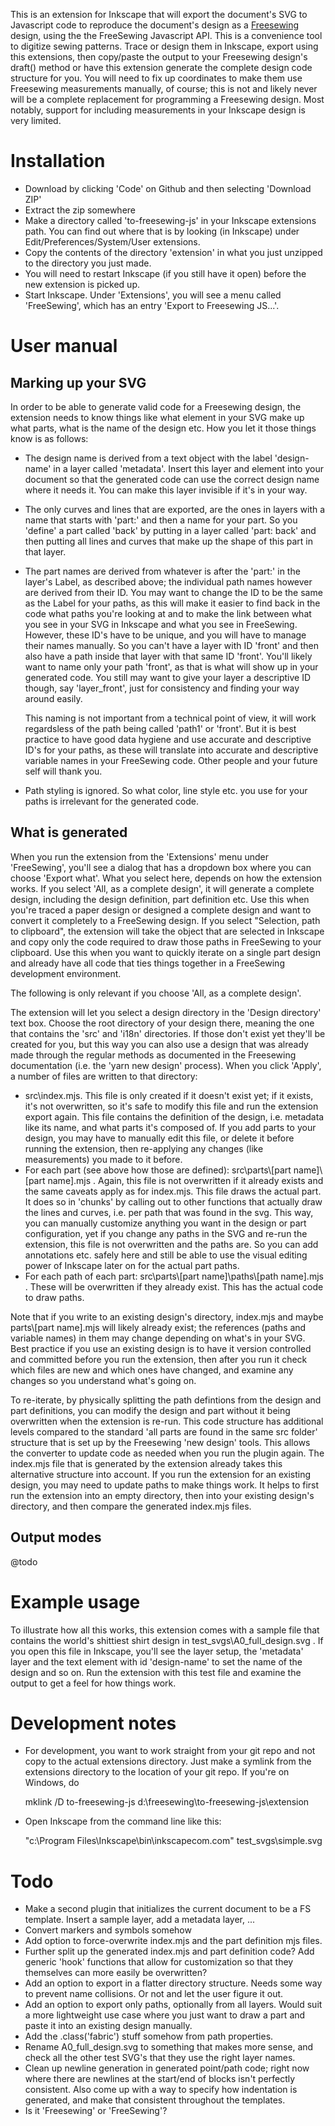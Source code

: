 This is an extension for Inkscape that will export the document's SVG to Javascript code to reproduce the document's
design as a [Freesewing](http://freesewing.org) design, using the the FreeSewing Javascript API. This is a convenience
tool to digitize sewing patterns. Trace or design them in Inkscape, export using this extensions, then copy/paste the output
to your Freesewing design's draft() method or have this extension generate the complete design code structure for you.
You will need to fix up coordinates to make them use Freesewing measurements manually, of course; this is not and likely
never will be a complete replacement for programming a Freesewing design. Most notably, support for including
measurements in your Inkscape design is very limited.

Installation
============

- Download by clicking 'Code' on Github and then selecting 'Download ZIP'
- Extract the zip somewhere
- Make a directory called 'to-freesewing-js' in your Inkscape extensions path. You can find out where that is by looking
  (in Inkscape) under Edit/Preferences/System/User extensions.
- Copy the contents of the directory 'extension' in what you just unzipped to the directory you just made.
- You will need to restart Inkscape (if you still have it open) before the new extension is picked up.
- Start Inkscape. Under 'Extensions', you will see a menu called 'FreeSewing', which has an entry 'Export to Freesewing
  JS...'.

User manual
===========

Marking up your SVG
-------------------

In order to be able to generate valid code for a Freesewing design, the extension needs to know things like what element
in your SVG make up what parts, what is the name of the design etc. How you let it those things know is as follows:

- The design name is derived from a text object with the label 'design-name' in a layer called 'metadata'. Insert this
  layer and element into your document so that the generated code can use the correct design name where it needs it. You
  can make this layer invisible if it's in your way.

- The only curves and lines that are exported, are the ones in layers with a name that starts with 'part:' and then a
  name for your part. So you 'define' a part called 'back' by putting in a layer called 'part: back' and then putting
  all lines and curves that make up the shape of this part in that layer.

- The part names are derived from whatever is after the 'part:' in the layer's Label, as described above; the individual
  path names however are derived from their ID. You may want to change the ID to be the same as the Label for your
  paths, as this will make it easier to find back in the code what paths you're looking at and to make the link between
  what you see in your SVG in Inkscape and what you see in FreeSewing. However, these ID's have to be unique, and you
  will have to manage their names manually. So you can't have a layer with ID 'front' and then also have a path inside
  that layer with that same ID 'front'. You'll likely want to name only your path 'front', as that is what will show up
  in your generated code. You still may want to give your layer a descriptive ID though, say 'layer\_front', just for
  consistency and finding your way around easily.

  This naming is not important from a technical point of view, it will work regardsless of the
  path being called 'path1' or 'front'. But it is best practice to have good data hygiene and use accurate and
  descriptive ID's for your paths, as these will translate into accurate and descriptive variable names in your
  FreeSewing code. Other people and your future self will thank you.

- Path styling is ignored. So what color, line style etc. you use for your paths is irrelevant for the generated code.

What is generated
-----------------

When you run the extension from the 'Extensions' menu under 'FreeSewing', you'll see a dialog that has a dropdown box
where you can choose 'Export what'. What you select here, depends on how the extension works. If you select 'All, as a
complete design', it will generate a complete design, including the design definition, part definition etc. Use this
when you're traced a paper design or designed a complete design and want to convert it completely to a FreeSewing
design. If you select "Selection, path to clipboard", the extension will take the object that are selected in Inkscape
and copy only the code required to draw those paths in FreeSewing to your clipboard. Use this when you want to quickly
iterate on a single part design and already have all code that ties things together in a FreeSewing development
environment.

The following is only relevant if you choose 'All, as a complete design'.

The extension will let you select a design directory in the 'Design directory' text box. Choose the root directory of
your design there, meaning the one that contains the 'src' and 'i18n' directories. If those don't exist yet they'll be
created for you, but this way you can also use a design that was already made through the regular methods as documented
in the Freesewing documentation (i.e. the 'yarn new design' process). When you click 'Apply', a number of files are
written to that directory:

- src\index.mjs. This file is only created if it doesn't exist yet; if it exists, it's not overwritten, so it's safe to
  modify this file and run the extension export again. This file contains the definition of the design, i.e. metadata
  like its name, and what parts it's composed of. If you add parts to your design, you may have to manually edit this
  file, or delete it before running the extension, then re-applying any changes (like measurements) you made to it
  before.
- For each part (see above how those are defined): src\parts\\[part name]\\[part name].mjs . Again, this file is not
  overwritten if it already exists and the same caveats apply as for index.mjs. This file draws the actual part. It does
  so in 'chunks' by calling out to other functions that actually draw the lines and curves, i.e. per path that was found
  in the svg. This way, you can manually customize anything you want in the design or part configuration, yet if you
  change any paths in the SVG and re-run the extension, this file is not overwritten and the paths are. So you can add
  annotations etc. safely here and still be able to use the visual editing power of Inkscape later on for the actual
  part paths.
- For each path of each part: src\parts\\[part name]\\paths\\[path name].mjs . These will be overwritten if they already
  exist. This has the actual code to draw paths.

Note that if you write to an existing design's directory, index.mjs and maybe parts\\[part name].mjs will likely already
exist; the references (paths and variable names) in them may change depending on what's in your SVG. Best practice if
you use an existing design is to have it version controlled and committed before you run the extension, then after you
run it check which files are new and which ones have changed, and examine any changes so you understand what's going on.

To re-iterate, by physically splitting the path defintions from the design and part definitions, you can modify the
design and part without it being overwritten when the extension is re-run. This code structure has additional levels compared
to the standard 'all parts are found in the same src folder' structure that is set up by the Freesewing 'new design'
tools. This allows the converter to update code as needed when you run the plugin again. The index.mjs file that is
generated by the extension already takes this alternative structure into account. If you run the extension for an
existing design, you may need to update paths to make things work. It helps to first run the extension into an empty
directory, then into your existing design's directory, and then compare the generated index.mjs files.

Output modes
------------
@todo

Example usage
=============
To illustrate how all this works, this extension comes with a sample file that contains the world's shittiest shirt
design in test_svgs\A0_full_design.svg . If you open this file in Inkscape, you'll see the layer setup, the 'metadata'
layer and the text element with id 'design-name' to set the name of the design and so on. Run the extension with this
test file and examine the output to get a feel for how things work.

Development notes
=================

- For development, you want to work straight from your git repo and not copy to the actual extensions directory. Just
  make a symlink from the extensions directory to the location of your git repo. If you're on Windows, do

    mklink /D to-freesewing-js d:\freesewing\to-freesewing-js\extension

- Open Inkscape from the command line like this:

    "c:\Program Files\Inkscape\bin\inkscapecom.com" test_svgs\simple.svg

Todo
====
- Make a second plugin that initializes the current document to be a FS template. Insert a sample layer, add a metadata
  layer, ...
- Convert markers and symbols somehow
- Add option to force-overwrite index.mjs and the part definition mjs files.
- Further split up the generated index.mjs and part definition code? Add generic 'hook' functions that allow for
  customization so that they themselves can more easily be overwritten?
- Add an option to export in a flatter directory structure. Needs some way to prevent name collisions. Or not and let
  the user figure it out.
- Add an option to export only paths, optionally from all layers. Would suit a more lightweight use case where you just
  want to draw a part and paste it into an existing design manually.
- Add the .class('fabric') stuff somehow from path properties.
- Rename A0_full_design.svg to something that makes more sense, and check all the other test SVG's that they use the
  right layer names.
- Clean up newline generation in generated point/path code; right now where there are newlines at the start/end of
  blocks isn't perfectly consistent. Also come up with a way to specify how indentation is generated, and make that
  consistent throughout the templates.
- Is it 'Freesewing' or 'FreeSewing'?
